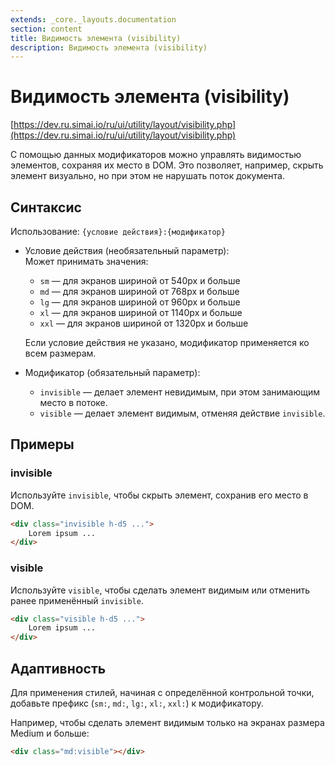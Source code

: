 ```yaml
---
extends: _core._layouts.documentation
section: content
title: Видимость элемента (visibility)
description: Видимость элемента (visibility)
---
```


# Видимость элемента (visibility)

[https://dev.ru.simai.io/ru/ui/utility/layout/visibility.php](https://dev.ru.simai.io/ru/ui/utility/layout/visibility.php)

С помощью данных модификаторов можно управлять видимостью элементов, сохраняя их место в DOM. Это позволяет, например,
скрыть элемент визуально, но при этом не нарушать поток документа.

## Синтаксис

Использование: `{условие действия}:{модификатор}`

- Условие действия (необязательный параметр):  
  Может принимать значения:

    - `sm` — для экранов шириной от 540px и больше
    - `md` — для экранов шириной от 768px и больше
    - `lg` — для экранов шириной от 960px и больше
    - `xl` — для экранов шириной от 1140px и больше
    - `xxl` — для экранов шириной от 1320px и больше

  Если условие действия не указано, модификатор применяется ко всем размерам.

- Модификатор (обязательный параметр):

    - `invisible` — делает элемент невидимым, при этом занимающим место в потоке.
    - `visible` — делает элемент видимым, отменяя действие `invisible`.

## Примеры

### **invisible**  
Используйте `invisible`, чтобы скрыть элемент, сохранив его место в DOM.

```html
<div class="invisible h-d5 ...">
    Lorem ipsum ...
</div>
```

### **visible**  
Используйте `visible`, чтобы сделать элемент видимым или отменить ранее применённый `invisible`.

```html
<div class="visible h-d5 ...">
    Lorem ipsum ...
</div>
```

## Адаптивность

Для применения стилей, начиная с определённой контрольной точки, добавьте префикс (`sm:`, `md:`, `lg:`, `xl:`, `xxl:`) к
модификатору.

Например, чтобы сделать элемент видимым только на экранах размера Medium и больше:

```html
<div class="md:visible"></div>
```
